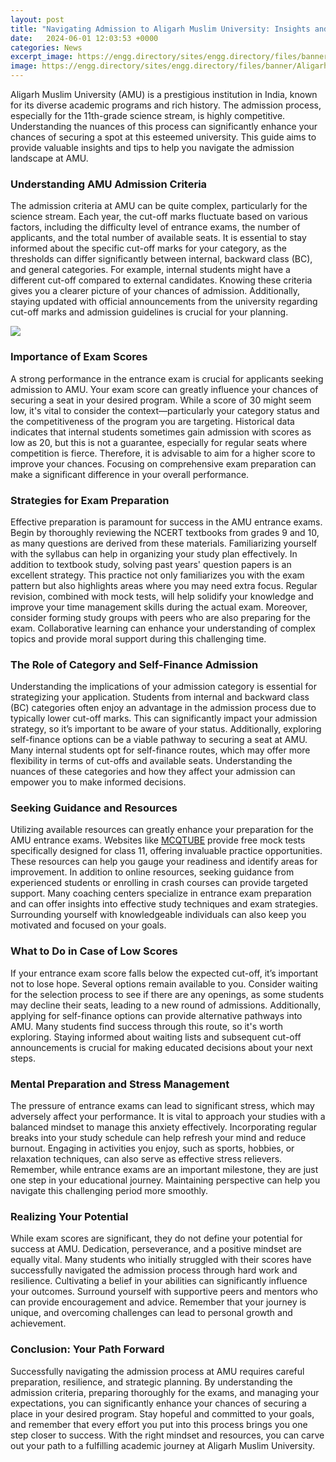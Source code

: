 ```yaml
---
layout: post
title: "Navigating Admission to Aligarh Muslim University: Insights and Tips"
date:   2024-06-01 12:03:53 +0000
categories: News
excerpt_image: https://engg.directory/sites/engg.directory/files/banner/Aligarh-Muslim-University.jpg
image: https://engg.directory/sites/engg.directory/files/banner/Aligarh-Muslim-University.jpg
---
```


Aligarh Muslim University (AMU) is a prestigious institution in India, known for its diverse academic programs and rich history. The admission process, especially for the 11th-grade science stream, is highly competitive. Understanding the nuances of this process can significantly enhance your chances of securing a spot at this esteemed university. This guide aims to provide valuable insights and tips to help you navigate the admission landscape at AMU.
### Understanding AMU Admission Criteria
The admission criteria at AMU can be quite complex, particularly for the science stream. Each year, the cut-off marks fluctuate based on various factors, including the difficulty level of entrance exams, the number of applicants, and the total number of available seats. It is essential to stay informed about the specific cut-off marks for your category, as the thresholds can differ significantly between internal, backward class (BC), and general categories. 
For example, internal students might have a different cut-off compared to external candidates. Knowing these criteria gives you a clearer picture of your chances of admission. Additionally, staying updated with official announcements from the university regarding cut-off marks and admission guidelines is crucial for your planning.

![](https://engg.directory/sites/engg.directory/files/banner/Aligarh-Muslim-University.jpg)
### Importance of Exam Scores
A strong performance in the entrance exam is crucial for applicants seeking admission to AMU. Your exam score can greatly influence your chances of securing a seat in your desired program. While a score of 30 might seem low, it's vital to consider the context—particularly your category status and the competitiveness of the program you are targeting. 
Historical data indicates that internal students sometimes gain admission with scores as low as 20, but this is not a guarantee, especially for regular seats where competition is fierce. Therefore, it is advisable to aim for a higher score to improve your chances. Focusing on comprehensive exam preparation can make a significant difference in your overall performance.
### Strategies for Exam Preparation
Effective preparation is paramount for success in the AMU entrance exams. Begin by thoroughly reviewing the NCERT textbooks from grades 9 and 10, as many questions are derived from these materials. Familiarizing yourself with the syllabus can help in organizing your study plan effectively.
In addition to textbook study, solving past years' question papers is an excellent strategy. This practice not only familiarizes you with the exam pattern but also highlights areas where you may need extra focus. Regular revision, combined with mock tests, will help solidify your knowledge and improve your time management skills during the actual exam.
Moreover, consider forming study groups with peers who are also preparing for the exam. Collaborative learning can enhance your understanding of complex topics and provide moral support during this challenging time.
### The Role of Category and Self-Finance Admission
Understanding the implications of your admission category is essential for strategizing your application. Students from internal and backward class (BC) categories often enjoy an advantage in the admission process due to typically lower cut-off marks. This can significantly impact your admission strategy, so it’s important to be aware of your status.
Additionally, exploring self-finance options can be a viable pathway to securing a seat at AMU. Many internal students opt for self-finance routes, which may offer more flexibility in terms of cut-offs and available seats. Understanding the nuances of these categories and how they affect your admission can empower you to make informed decisions.
### Seeking Guidance and Resources
Utilizing available resources can greatly enhance your preparation for the AMU entrance exams. Websites like [MCQTUBE](https://www.mcqtube.com) provide free mock tests specifically designed for class 11, offering invaluable practice opportunities. These resources can help you gauge your readiness and identify areas for improvement.
In addition to online resources, seeking guidance from experienced students or enrolling in crash courses can provide targeted support. Many coaching centers specialize in entrance exam preparation and can offer insights into effective study techniques and exam strategies. Surrounding yourself with knowledgeable individuals can also keep you motivated and focused on your goals.
### What to Do in Case of Low Scores
If your entrance exam score falls below the expected cut-off, it’s important not to lose hope. Several options remain available to you. Consider waiting for the selection process to see if there are any openings, as some students may decline their seats, leading to a new round of admissions.
Additionally, applying for self-finance options can provide alternative pathways into AMU. Many students find success through this route, so it's worth exploring. Staying informed about waiting lists and subsequent cut-off announcements is crucial for making educated decisions about your next steps.
### Mental Preparation and Stress Management
The pressure of entrance exams can lead to significant stress, which may adversely affect your performance. It is vital to approach your studies with a balanced mindset to manage this anxiety effectively. Incorporating regular breaks into your study schedule can help refresh your mind and reduce burnout.
Engaging in activities you enjoy, such as sports, hobbies, or relaxation techniques, can also serve as effective stress relievers. Remember, while entrance exams are an important milestone, they are just one step in your educational journey. Maintaining perspective can help you navigate this challenging period more smoothly.
### Realizing Your Potential
While exam scores are significant, they do not define your potential for success at AMU. Dedication, perseverance, and a positive mindset are equally vital. Many students who initially struggled with their scores have successfully navigated the admission process through hard work and resilience.
Cultivating a belief in your abilities can significantly influence your outcomes. Surround yourself with supportive peers and mentors who can provide encouragement and advice. Remember that your journey is unique, and overcoming challenges can lead to personal growth and achievement.
### Conclusion: Your Path Forward
Successfully navigating the admission process at AMU requires careful preparation, resilience, and strategic planning. By understanding the admission criteria, preparing thoroughly for the exams, and managing your expectations, you can significantly enhance your chances of securing a place in your desired program.
Stay hopeful and committed to your goals, and remember that every effort you put into this process brings you one step closer to success. With the right mindset and resources, you can carve out your path to a fulfilling academic journey at Aligarh Muslim University.